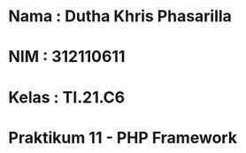 # Nama : Dutha Khris Phasarilla

# NIM : 312110611

# Kelas : TI.21.C6

# Praktikum 11 - PHP Framework

